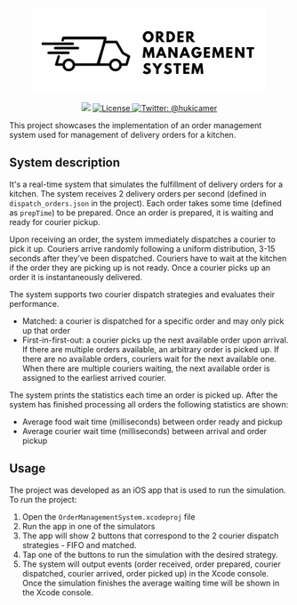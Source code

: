 <p align="center">
<img src="https://raw.githubusercontent.com/amerhukic/OrderManagementSystem/main/Logo.png" width="420" max-width="80%" alt="Logo" />
</p>

<p align="center">
    <img src="https://img.shields.io/badge/Swift-5-orange.svg" />
    <a href="">
        <img src="https://img.shields.io/badge/Licence-MIT-green.svg" alt="License">
    </a>
    <a href="https://twitter.com/hukicamer">
        <img src="https://img.shields.io/badge/contact-%40hukicamer-blue.svg?style=flat" alt="Twitter: @hukicamer" />
    </a>
</p>

This project showcases the implementation of an order management system used for management of delivery orders for a kitchen.

## System description

It's a real-time system that simulates the fulfillment of delivery orders for a kitchen. The system receives 2 delivery orders per second (defined in `dispatch_orders.json` in the project). Each order takes some time (defined as `prepTime`) to be prepared. Once an order is prepared, it is waiting and ready for courier pickup.

Upon receiving an order, the system immediately dispatches a courier to pick it up.
Couriers arrive randomly following a uniform distribution, 3-15 seconds after they’ve been dispatched. 
Couriers have to wait at the kitchen if the order they are picking up is not ready.
Once a courier picks up an order it is instantaneously delivered.

The system supports two courier dispatch strategies and evaluates their performance.
* Matched: a courier is dispatched for a specific order and may only pick up that order
* First-in-first-out: a courier picks up the next available order upon arrival. If there are multiple orders available, an arbitrary order is picked up. If there are no available orders, couriers wait for the next available one. When there are multiple couriers waiting, the next available order is assigned to the earliest arrived courier.

The system prints the statistics each time an order is picked up. After the system has finished processing all orders the following statistics are shown:
* Average food wait time (milliseconds) between order ready and pickup
* Average courier wait time (milliseconds) between arrival and order pickup

## Usage

The project was developed as an iOS app that is used to run the simulation. To run the project:
1. Open the `OrderManagementSystem.xcodeproj` file
2. Run the app in one of the simulators
3. The app will show 2 buttons that correspond to the 2 courier dispatch strategies - FIFO and matched.
4. Tap one of the buttons to run the simulation with the desired strategy.
5. The system will output events (order received, order prepared, courier dispatched, courier arrived, order picked up) in the Xcode console. Once the simulation finishes the average waiting time will be shown in the Xcode console.
